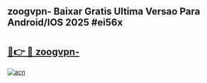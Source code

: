 ## zoogvpn- Baixar Gratis Ultima Versao Para Android/IOS 2025 #ei56x

# <h2><a href="https://ainizakaria.my?title=zoogvpn-&ref=20M">🔗👉 🔴 zoogvpn-</a></h2>

[![acn](https://github.com/user-attachments/assets/0f9c940e-d8b0-45ae-aac7-cd30a18b3e1c)](https://ainizakaria.my?title=zoogvpn-&ref=20M)

